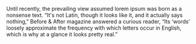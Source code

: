 Until recently, the prevailing view assumed lorem ipsum was born as a nonsense text. “It's not Latin, though it looks like it,
and it actually says nothing,” Before & After magazine answered a curious reader, “Its ‘words’ loosely approximate the
frequency with which letters occur in English, which is why at a glance it looks pretty real.”